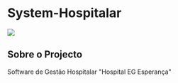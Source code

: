 # System-Hospitalar

<img src="SistemaHospitalar2\SistemaHospitalar2\Resources" />

## Sobre o Projecto
Software de Gestão Hospitalar "Hospital EG Esperança"
